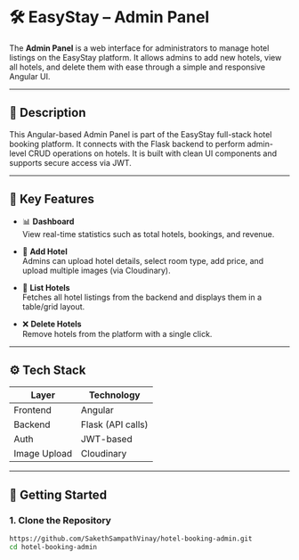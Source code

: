 # 🛠 EasyStay – Admin Panel

The **Admin Panel** is a web interface for administrators to manage hotel listings on the EasyStay platform. It allows admins to add new hotels, view all hotels, and delete them with ease through a simple and responsive Angular UI.

---

## 📌 Description

This Angular-based Admin Panel is part of the EasyStay full-stack hotel booking platform. It connects with the Flask backend to perform admin-level CRUD operations on hotels. It is built with clean UI components and supports secure access via JWT.

---

## 🎯 Key Features

- 📊 **Dashboard**  
  View real-time statistics such as total hotels, bookings, and revenue.

- 🏨 **Add Hotel**  
  Admins can upload hotel details, select room type, add price, and upload multiple images (via Cloudinary).

- 📃 **List Hotels**  
  Fetches all hotel listings from the backend and displays them in a table/grid layout.

- ❌ **Delete Hotels**  
  Remove hotels from the platform with a single click.

---

## ⚙️ Tech Stack

| Layer     | Technology        |
|-----------|-------------------|
| Frontend  | Angular           |
| Backend   | Flask (API calls) |
| Auth      | JWT-based         |
| Image Upload | Cloudinary     |

---

## 🚀 Getting Started

### 1. Clone the Repository

```bash
https://github.com/SakethSampathVinay/hotel-booking-admin.git
cd hotel-booking-admin
